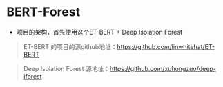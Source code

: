 # BERT-Forest

* 项目的架构，首先使用这个ET-BERT + Deep Isolation Forest

> ET-BERT 的项目的源github地址：https://github.com/linwhitehat/ET-BERT

> Deep Isolation Forest 源地址：https://github.com/xuhongzuo/deep-iforest

